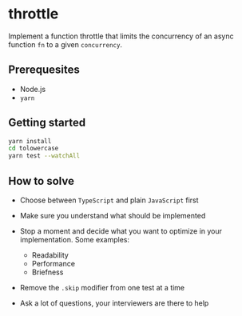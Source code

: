 # throttle

Implement a function throttle that limits 
the concurrency of an async function `fn` to a given `concurrency`.

## Prerequesites

* Node.js 
* `yarn`

## Getting started

```sh
yarn install
cd tolowercase
yarn test --watchAll
```

## How to solve

* Choose between `TypeScript` and plain `JavaScript` first
* Make sure you understand what should be implemented
* Stop a moment and decide what you want to optimize in your implementation. Some examples:
  * Readability
  * Performance
  * Briefness

* Remove the `.skip` modifier from one test at a time
* Ask a lot of questions, your interviewers are there to help